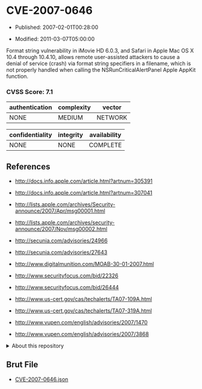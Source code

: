 # CVE-2007-0646

- Published: 2007-02-01T00:28:00

- Modified: 2011-03-07T05:00:00

Format string vulnerability in iMovie HD 6.0.3, and Safari in Apple Mac OS X 10.4 through 10.4.10, allows remote user-assisted attackers to cause a denial of service (crash) via format string specifiers in a filename, which is not properly handled when calling the NSRunCriticalAlertPanel Apple AppKit function.

### CVSS Score: **7.1**

| authentication | complexity | vector |
| --- | --- | --- |
| NONE | MEDIUM | NETWORK |

| confidentiality | integrity | availability |
| --- | --- | --- |
| NONE | NONE | COMPLETE |

## References

* http://docs.info.apple.com/article.html?artnum=305391

* http://docs.info.apple.com/article.html?artnum=307041

* http://lists.apple.com/archives/Security-announce/2007/Apr/msg00001.html

* http://lists.apple.com/archives/security-announce/2007/Nov/msg00002.html

* http://secunia.com/advisories/24966

* http://secunia.com/advisories/27643

* http://www.digitalmunition.com/MOAB-30-01-2007.html

* http://www.securityfocus.com/bid/22326

* http://www.securityfocus.com/bid/26444

* http://www.us-cert.gov/cas/techalerts/TA07-109A.html

* http://www.us-cert.gov/cas/techalerts/TA07-319A.html

* http://www.vupen.com/english/advisories/2007/1470

* http://www.vupen.com/english/advisories/2007/3868

<details>
<summary>About this repository</summary> 

  This repository is part of the project [Live Hack CVE](https://github.com/Live-Hack-CVE). Main website can be found [www.live-hack.org](https://www.live-hack.org) 
  
  Made by [Sn0wAlice](https://github.com/Sn0wAlice) for the people that care about security and need to have a feed of the latest CVEs. Hope you enjoy it, don't forget to star the repo and follow me on [Twitter](https://twitter.com/Sn0wAlice) and [Github](https://github.com/Sn0wAlice). And that is my [personnal website](https://www.alice-snow.me/)

  - [Home Page](https://github.com/Live-Hack-CVE)
  - [Framework](https://github.com/Live-Hack-CVE/cve-framework)
  - [CVE database](https://github.com/Live-Hack-CVE/full_database)
  - [Changelog](https://github.com/Live-Hack-CVE/Changelog)
</details>

## Brut File

* [CVE-2007-0646.json](https://raw.githubusercontent.com/Live-Hack-CVE/full_database/main/cves/2007/CVE-2007-0646.json)

